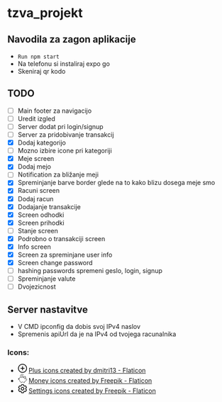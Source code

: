 # tzva_projekt

## Navodila za zagon aplikacije
- ``` Run npm start ``` 
- Na telefonu si instaliraj expo go
- Skeniraj qr kodo

## TODO
- [ ] Main footer za navigacijo
- [ ] Uredit izgled
- [ ] Server dodat pri login/signup
- [ ] Server za pridobivanje transakcij
- [x] Dodaj kategorijo 
- [ ] Mozno izbire icone pri kategoriji
- [x] Meje screen
- [x] Dodaj mejo
- [ ] Notification za  bližanje meji
- [x] Spreminjanje barve border glede na to kako blizu dosega meje smo
- [x] Racuni screen
- [x] Dodaj racun
- [x] Dodajanje transakcije
- [x] Screen odhodki
- [x] Screen prihodki
- [ ] Stanje screen
- [x] Podrobno o transakciji screen
- [x] Info screen
- [x] Screen za spreminjane user info
- [x] Screen change password
- [ ] hashing passwords spremeni geslo, login, signup 
- [ ] Spreminjanje valute
- [ ] Dvojezicnost

## Server nastavitve
- V CMD ipconfig da dobis svoj IPv4 naslov
- Spremenis apiUrl da je na IPv4 od tvojega racunalnika

### Icons:
- <img src="/assets/add.png" alt="Add icon" width="20" height="20" /> <a href="https://www.flaticon.com/free-icons/plus" title="plus icons">Plus icons created by dmitri13 - Flaticon</a>
- <img src="/assets/piggy-bank.png" alt="Piggy bank icon" width="20" height="20" /> <a href="https://www.flaticon.com/free-icons/money" title="money icons">Money icons created by Freepik - Flaticon</a>
- <img src="/assets/setting.png" alt="Settings icon" width="20" height="20" /> <a href="https://www.flaticon.com/free-icons/settings" title="settings icons">Settings icons created by Freepik - Flaticon</a>



